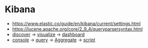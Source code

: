 # Kibana

* https://www.elastic.co/guide/en/kibana/current/settings.html
* https://lucene.apache.org/core/2_9_4/queryparsersyntax.html
* [discover](https://www.elastic.co/guide/en/kibana/current/discover.html) -> [visualize](https://www.elastic.co/guide/en/kibana/current/visualize.html) -> [dashboard](https://www.elastic.co/guide/en/kibana/current/dashboard.html)
* [console](https://www.elastic.co/guide/en/kibana/current/console-kibana.html) -> [query](https://www.elastic.co/guide/en/elasticsearch/reference/current/query-dsl.html) -> [Aggregate](https://www.elastic.co/guide/en/elasticsearch/reference/current/search-aggregations.html) -> [script](/Suricata/suricata/elaScripting.md)
